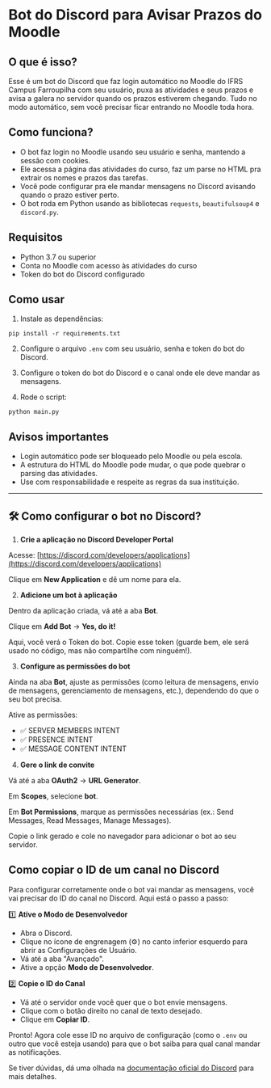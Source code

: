 # Bot do Discord para Avisar Prazos do Moodle

## O que é isso?

Esse é um bot do Discord que faz login automático no Moodle do IFRS Campus Farroupilha com seu usuário, puxa as atividades e seus prazos e avisa a galera no servidor quando os prazos estiverem chegando. Tudo no modo automático, sem você precisar ficar entrando no Moodle toda hora.

## Como funciona?

* O bot faz login no Moodle usando seu usuário e senha, mantendo a sessão com cookies.
* Ele acessa a página das atividades do curso, faz um parse no HTML pra extrair os nomes e prazos das tarefas.
* Você pode configurar pra ele mandar mensagens no Discord avisando quando o prazo estiver perto.
* O bot roda em Python usando as bibliotecas `requests`, `beautifulsoup4` e `discord.py`.

## Requisitos

* Python 3.7 ou superior
* Conta no Moodle com acesso às atividades do curso
* Token do bot do Discord configurado

## Como usar

1. Instale as dependências:

```
pip install -r requirements.txt
```

2. Configure o arquivo `.env` com seu usuário, senha e token do bot do Discord.

3. Configure o token do bot do Discord e o canal onde ele deve mandar as mensagens.

4. Rode o script:

```
python main.py
```

## Avisos importantes

* Login automático pode ser bloqueado pelo Moodle ou pela escola.
* A estrutura do HTML do Moodle pode mudar, o que pode quebrar o parsing das atividades.
* Use com responsabilidade e respeite as regras da sua instituição.

---

## 🛠️ Como configurar o bot no Discord?

1. **Crie a aplicação no Discord Developer Portal**

Acesse: [https://discord.com/developers/applications](https://discord.com/developers/applications)

Clique em **New Application** e dê um nome para ela.

2. **Adicione um bot à aplicação**

Dentro da aplicação criada, vá até a aba **Bot**.

Clique em **Add Bot** → **Yes, do it!**

Aqui, você verá o Token do bot. Copie esse token (guarde bem, ele será usado no código, mas não compartilhe com ninguém!).

3. **Configure as permissões do bot**

Ainda na aba **Bot**, ajuste as permissões (como leitura de mensagens, envio de mensagens, gerenciamento de mensagens, etc.), dependendo do que o seu bot precisa.

Ative as permissões:

* ✅ SERVER MEMBERS INTENT
* ✅ PRESENCE INTENT
* ✅ MESSAGE CONTENT INTENT

4. **Gere o link de convite**

Vá até a aba **OAuth2** → **URL Generator**.

Em **Scopes**, selecione **bot**.

Em **Bot Permissions**, marque as permissões necessárias (ex.: Send Messages, Read Messages, Manage Messages).

Copie o link gerado e cole no navegador para adicionar o bot ao seu servidor.

## Como copiar o ID de um canal no Discord

Para configurar corretamente onde o bot vai mandar as mensagens, você vai precisar do ID do canal no Discord. Aqui está o passo a passo:

1️⃣ **Ative o Modo de Desenvolvedor**

* Abra o Discord.
* Clique no ícone de engrenagem (⚙️) no canto inferior esquerdo para abrir as Configurações de Usuário.
* Vá até a aba "Avançado".
* Ative a opção **Modo de Desenvolvedor**.

2️⃣ **Copie o ID do Canal**

* Vá até o servidor onde você quer que o bot envie mensagens.
* Clique com o botão direito no canal de texto desejado.
* Clique em **Copiar ID**.

Pronto! Agora cole esse ID no arquivo de configuração (como o `.env` ou outro que você esteja usando) para que o bot saiba para qual canal mandar as notificações.

Se tiver dúvidas, dá uma olhada na [documentação oficial do Discord](https://support.discord.com/hc/pt-br/articles/206346498) para mais detalhes.

